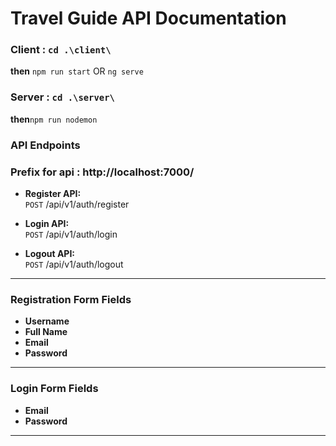# Travel Guide API Documentation

### Client : `cd .\client\`
**then**
`npm run start` OR `ng serve`

### Server :  `cd .\server\`
**then**`npm run nodemon`
### API Endpoints
### Prefix for api : http://localhost:7000/
- **Register API:**  
  `POST` /api/v1/auth/register

- **Login API:**  
  `POST` /api/v1/auth/login

- **Logout API:**  
  `POST` /api/v1/auth/logout

---

### Registration Form Fields

- **Username**
- **Full Name**
- **Email**
- **Password**

---

### Login Form Fields

- **Email**
- **Password**

---
